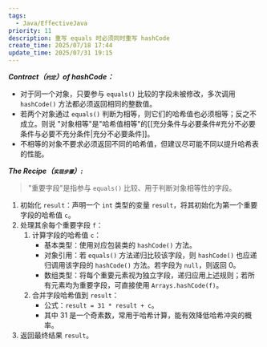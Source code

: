 ```yaml
---
tags:
  - Java/EffectiveJava
priority: 11
description: 重写 equals 时必须同时重写 hashCode
create_time: 2025/07/18 17:44
update_time: 2025/07/31 19:15
---
```


**_Contract（<span style="font-size:10px;">约定</span>）of hashCode：_**

- 对于同一个对象，只要参与 `equals()` 比较的字段未被修改，多次调用 `hashCode()` 方法都必须返回相同的整数值。
- 若两个对象通过 `equals()` 判断为相等，则它们的哈希值也必须相等；反之不成立。则说 "对象相等"是"哈希值相等"的[[充分条件与必要条件#充分不必要条件与必要不充分条件|充分不必要条件]]。
- 不相等的对象不要求必须返回不同的哈希值，但建议尽可能不同以提升哈希表的性能。

**_The Recipe（<span style="font-size:10px;">实现步骤</span>）:_**

> "重要字段"是指参与 `equals()` 比较、用于判断对象相等性的字段。

1. 初始化 `result`：声明一个 `int` 类型的变量 `result`，将其初始化为第一个重要字段的哈希值 `c`。
2. 处理其余每个重要字段 `f`：
	1. 计算字段的哈希值 `c`：
	   - 基本类型：使用对应包装类的 `hashCode()` 方法。
	   - 对象引用：若 `equals()` 方法递归比较该字段，则 `hashCode()` 也应递归调用该字段的 `hashCode()` 方法。若字段为 `null`，则返回 $0$。
	   - 数组类型：将每个重要元素视为独立字段，递归应用上述规则；若所有元素均为重要字段，可直接使用 `Arrays.hashCode(f)`。
	2. 合并字段哈希值到 `result`：
		- 公式：`result = 31 * result + c`。
		- 其中 $31$ 是一个奇素数，常用于哈希计算，能有效降低哈希冲突的概率。
3. 返回最终结果 `result`。

